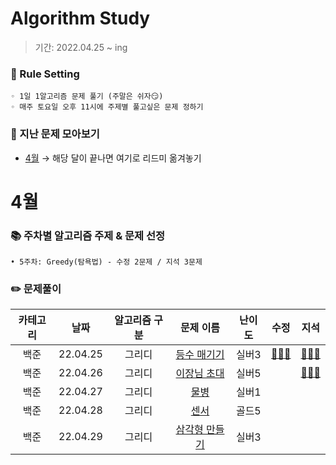 # Algorithm Study
> 기간: 2022.04.25 ~ ing  

### 📌 Rule Setting
    ◦ 1일 1알고리즘 문제 풀기 (주말은 쉬자😏)  
    ◦ 매주 토요일 오후 11시에 주제별 풀고싶은 문제 정하기

### 👀 지난 문제 모아보기
- [4월]() → 해당 달이 끝나면 여기로 리드미 옮겨놓기

# 4월
### 📚 주차별 알고리즘 주제 & 문제 선정
    • 5주차: Greedy(탐욕법) - 수정 2문제 / 지석 3문제

### ✏️ 문제풀이
| 카테고리 | 날짜 | 알고리즘 구분 | 문제 이름 | 난이도 | 수정 | 지석 |  
| :----------: | :----------: | :----------: | :----------: | :----------: | :----------: | :----------: | 
| 백준 | 22.04.25 | 그리디 | [등수 매기기](https://www.acmicpc.net/problem/2012) | 실버3 | [🙆🏻‍♀️](수정/Greedy/BOJ2012.md) | [🙆🏻‍♂️](지석/Greedy/BOJ2012.md) |
| 백준 | 22.04.26 | 그리디 | [이장님 초대](https://www.acmicpc.net/problem/9237) | 실버5 |  | [🙆🏻‍♂️](지석/Greedy/BOJ9237.md) |
| 백준 | 22.04.27 | 그리디 | [물병](https://www.acmicpc.net/problem/1052) | 실버1 |  |  |
| 백준 | 22.04.28 | 그리디 | [센서](https://www.acmicpc.net/problem/2212) | 골드5 |  |  |
| 백준 | 22.04.29 | 그리디 | [삼각형 만들기](https://www.acmicpc.net/problem/1448) | 실버3 |  |  |

